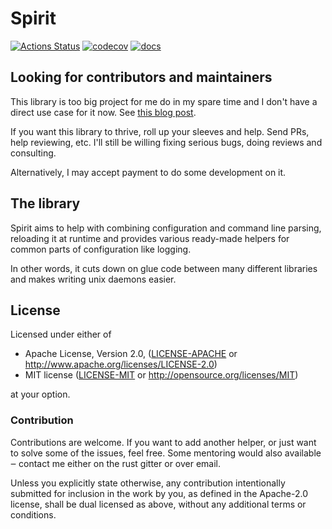# Spirit

[![Actions Status](https://github.com/vorner/spirit/workflows/test/badge.svg)](https://github.com/vorner/spirit/actions)
[![codecov](https://codecov.io/gh/vorner/spirit/branch/master/graph/badge.svg?token=3KA3R2D9fV)](https://codecov.io/gh/vorner/spirit)
[![docs](https://docs.rs/spirit/badge.svg)](https://docs.rs/spirit)

## Looking for contributors and maintainers

This library is too big project for me do in my spare time and I don't have a
direct use case for it now. See [this blog post](https://vorner.github.io/2020/03/01/spring-cleanup.html).

If you want this library to thrive, roll up your sleeves and help. Send PRs,
help reviewing, etc. I'll still be willing fixing serious bugs, doing reviews
and consulting.

Alternatively, I may accept payment to do some development on it.

## The library

Spirit aims to help with combining configuration and command line parsing,
reloading it at runtime and provides various ready-made helpers for common parts
of configuration like logging.

In other words, it cuts down on glue code between many different libraries and
makes writing unix daemons easier.

## License

Licensed under either of

 * Apache License, Version 2.0, ([LICENSE-APACHE](LICENSE-APACHE) or http://www.apache.org/licenses/LICENSE-2.0)
 * MIT license ([LICENSE-MIT](LICENSE-MIT) or http://opensource.org/licenses/MIT)

at your option.

### Contribution

Contributions are welcome. If you want to add another helper, or just want to
solve some of the issues, feel free. Some mentoring would also available ‒
contact me either on the rust gitter or over email.

Unless you explicitly state otherwise, any contribution intentionally
submitted for inclusion in the work by you, as defined in the Apache-2.0
license, shall be dual licensed as above, without any additional terms
or conditions.

